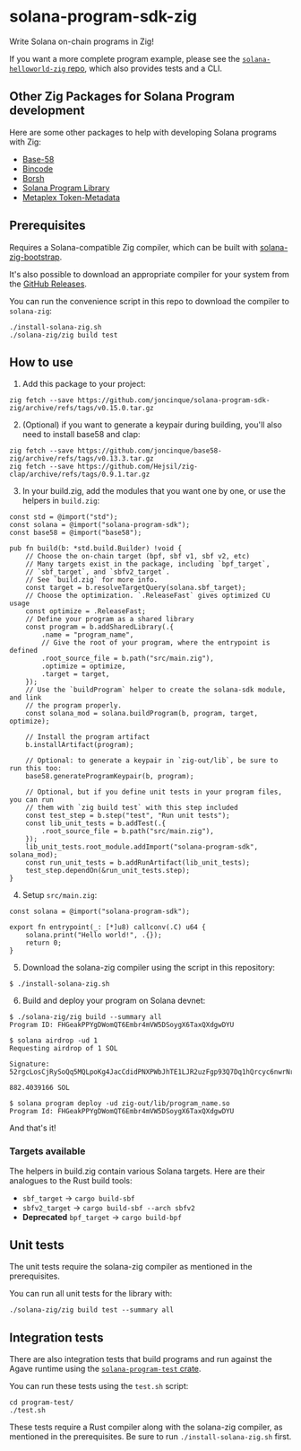 # solana-program-sdk-zig

Write Solana on-chain programs in Zig!

If you want a more complete program example, please see the
[`solana-helloworld-zig` repo](https://github.com/joncinque/solana-helloworld-zig),
which also provides tests and a CLI.

## Other Zig Packages for Solana Program development

Here are some other packages to help with developing Solana programs with Zig:

* [Base-58](https://github.com/joncinque/base58-zig)
* [Bincode](https://github.com/joncinque/bincode-zig)
* [Borsh](https://github.com/joncinque/borsh-zig)
* [Solana Program Library](https://github.com/joncinque/solana-program-library-zig)
* [Metaplex Token-Metadata](https://github.com/joncinque/mpl-token-metadata-zig)

## Prerequisites

Requires a Solana-compatible Zig compiler, which can be built with
[solana-zig-bootstrap](https://github.com/joncinque/solana-zig-bootstrap).

It's also possible to download an appropriate compiler for your system from the
[GitHub Releases](https://github.com/joncinque/solana-zig-bootstrap/releases).

You can run the convenience script in this repo to download the compiler to
`solana-zig`:

```
./install-solana-zig.sh
./solana-zig/zig build test
```

## How to use

1. Add this package to your project:

```console
zig fetch --save https://github.com/joncinque/solana-program-sdk-zig/archive/refs/tags/v0.15.0.tar.gz
```

2. (Optional) if you want to generate a keypair during building, you'll also
need to install base58 and clap:

```console
zig fetch --save https://github.com/joncinque/base58-zig/archive/refs/tags/v0.13.3.tar.gz
zig fetch --save https://github.com/Hejsil/zig-clap/archive/refs/tags/0.9.1.tar.gz
```

3. In your build.zig, add the modules that you want one by one, or use the
helpers in `build.zig`:

```zig
const std = @import("std");
const solana = @import("solana-program-sdk");
const base58 = @import("base58");

pub fn build(b: *std.build.Builder) !void {
    // Choose the on-chain target (bpf, sbf v1, sbf v2, etc)
    // Many targets exist in the package, including `bpf_target`,
    // `sbf_target`, and `sbfv2_target`.
    // See `build.zig` for more info.
    const target = b.resolveTargetQuery(solana.sbf_target);
    // Choose the optimization. `.ReleaseFast` gives optimized CU usage
    const optimize = .ReleaseFast;
    // Define your program as a shared library
    const program = b.addSharedLibrary(.{
        .name = "program_name",
        // Give the root of your program, where the entrypoint is defined
        .root_source_file = b.path("src/main.zig"),
        .optimize = optimize,
        .target = target,
    });
    // Use the `buildProgram` helper to create the solana-sdk module, and link
    // the program properly.
    const solana_mod = solana.buildProgram(b, program, target, optimize);

    // Install the program artifact
    b.installArtifact(program);

    // Optional: to generate a keypair in `zig-out/lib`, be sure to run this too:
    base58.generateProgramKeypair(b, program);

    // Optional, but if you define unit tests in your program files, you can run
    // them with `zig build test` with this step included
    const test_step = b.step("test", "Run unit tests");
    const lib_unit_tests = b.addTest(.{
        .root_source_file = b.path("src/main.zig"),
    });
    lib_unit_tests.root_module.addImport("solana-program-sdk", solana_mod);
    const run_unit_tests = b.addRunArtifact(lib_unit_tests);
    test_step.dependOn(&run_unit_tests.step);
}
```

4. Setup `src/main.zig`:

```zig
const solana = @import("solana-program-sdk");

export fn entrypoint(_: [*]u8) callconv(.C) u64 {
    solana.print("Hello world!", .{});
    return 0;
}
```

5. Download the solana-zig compiler using the script in this repository:

```console
$ ./install-solana-zig.sh
```

6. Build and deploy your program on Solana devnet:

```console
$ ./solana-zig/zig build --summary all
Program ID: FHGeakPPYgDWomQT6Embr4mVW5DSoygX6TaxQXdgwDYU

$ solana airdrop -ud 1
Requesting airdrop of 1 SOL

Signature: 52rgcLosCjRySoQq5MQLpoKg4JacCdidPNXPWbJhTE1LJR2uzFgp93Q7Dq1hQrcyc6nwrNrieoN54GpyNe8H4j3T

882.4039166 SOL

$ solana program deploy -ud zig-out/lib/program_name.so
Program Id: FHGeakPPYgDWomQT6Embr4mVW5DSoygX6TaxQXdgwDYU
```

And that's it!

### Targets available

The helpers in build.zig contain various Solana targets. Here are their analogues
to the Rust build tools:

* `sbf_target` -> `cargo build-sbf`
* `sbfv2_target` -> `cargo build-sbf --arch sbfv2`
* **Deprecated** `bpf_target` -> `cargo build-bpf`

## Unit tests

The unit tests require the solana-zig compiler as mentioned in the prerequisites.

You can run all unit tests for the library with:

```console
./solana-zig/zig build test --summary all
```

## Integration tests

There are also integration tests that build programs and run against the Agave
runtime using the
[`solana-program-test` crate](https://crates.io/crates/solana-program-test).

You can run these tests using the `test.sh` script:

```console
cd program-test/
./test.sh
```

These tests require a Rust compiler along with the solana-zig compiler, as
mentioned in the prerequisites. Be sure to run `./install-solana-zig.sh` first.
